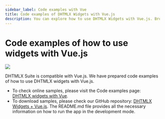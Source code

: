 ```yaml
---
sidebar_label: Code examples with Vue
title: Code examples of DHTMLX Widgets with Vue.js 
description: You can explore how to use DHTMLX Widgets with Vue.js. Browse developer guides and API reference, try out code examples and live demos, and download a free 30-day evaluation version of DHTMLX Suite 7.
---
```


# Code examples of how to use widgets with Vue.js

![](../assets/integration/work_with_frameworks.png)

DHTMLX Suite is compatible with Vue.js. We have prepared code examples of how to use DHTMLX widgets with Vue.js.

- To check online samples, please visit the Code examples page: [DHTMLX widgets with Vue](https://dhtmlx.github.io/vue-suite-demo).
- To download samples, please check our GitHub repository: [DHTMLX Widgets + Vue.js](https://github.com/DHTMLX/vue-suite-demo). The README.md file provides all the necessary information on how to run the app in the development mode.
